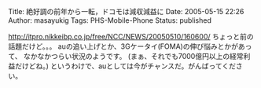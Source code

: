 Title: 絶好調の前年から一転，ドコモは減収減益に
Date: 2005-05-15 22:26
Author: masayukig
Tags: PHS-Mobile-Phone
Status: published

<http://itpro.nikkeibp.co.jp/free/NCC/NEWS/20050510/160600/>
ちょっと前の話題だけど。。。
auの追い上げとか、3Gケータイ(FOMA)の伸び悩みとかがあって、
なかなかつらい状況のようです。
(まぁ、それでも7000億円以上の経常利益だけどね。)
というわけで、auとしては今がチャンスだ。がんばってください。
